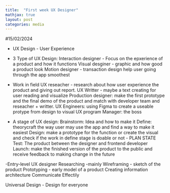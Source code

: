 ```yaml
---
title:  "First week UX Designer"
mathjax: true
layout: post
categories: media
---
```


#15/02/2024

- UX Design - User Experience

- 3 Type of UX Design:
  Interaction designer - Focus on the epxerience of a product and how it functions
  Visual desginer - graphic and how good a product look
  Motion designer - transaction design help user going through the app smoothest

- Work in field
  UX reseacher - research about how user experience the product and giving out report.
  UX Writter - maybe a text creating for user reading and visualize
  Production designer: make the first prototype and the final demo of the product and match with developer team and reseacher + writter.
  UX Engineers: using Figma to create a useable protype from design to visual 
  UX program Manager: the boss

- A stage of UX design:
  Brainstorm: Idea and how to make it
  Define: theorycraft the way user may use the app and find a way to make it easiest
  Design: make a prototype for the function or create the visual and check if the work in define stage is doable or not - PLAN STATE
  Test: The product between the designer and frontend developer
  Launch: make the finished version of the product to the public and receive feedback to making change in the future

-Entry-level UX designer
  Researching -mainly
  Wireframing - sketch of the product
  Prototyping - early model of a product
  Creating information architecture
  Communicate Effectily

Universal Design - Design for everyone
